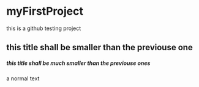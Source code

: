 # myFirstProject
this is a github testing project
## this title shall be smaller than the previouse one
##### this title shall be much smaller than the previouse ones
a normal text